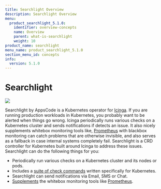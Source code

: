 ```yaml
---
title: Searchlight Overview
description: Searchlight Overview
menu:
  product_searchlight_5.1.0:
    identifier: overview-concepts
    name: Overview
    parent: what-is-searchlight
    weight: 10
product_name: searchlight
menu_name: product_searchlight_5.1.0
section_menu_id: concepts
info:
  version: 5.1.0
---
```


# Searchlight

<img src="/products/searchlight/5.1.0/images/cover.jpg">


Searchlight by AppsCode is a Kubernetes operator for [Icinga](https://www.icinga.com/). If you are running production workloads in Kubernetes, you probably want to be alerted when things go wrong. Icinga periodically runs various checks on a Kubernetes cluster and sends notifications if detects an issue. It also nicely supplements whitebox monitoring tools like, [Prometheus](https://prometheus.io/) with blackbox monitoring can catch problems that are otherwise invisible, and also serves as a fallback in case internal systems completely fail. Searchlight is a CRD controller for Kubernetes built around Icinga to address these issues. Searchlight can do the following things for you:

 - Periodically run various checks on a Kubernetes cluster and its nodes or pods.
 - Includes a [suite of check commands](/products/searchlight/5.1.0/reference/hyperalert/hyperalert) written specifically for Kubernetes.
 - Searchlight can send notifications via Email, SMS or Chat.
 - [Supplements](https://prometheus.io/docs/practices/alerting/#metamonitoring) the whitebox monitoring tools like [Prometheus](https://prometheus.io).
